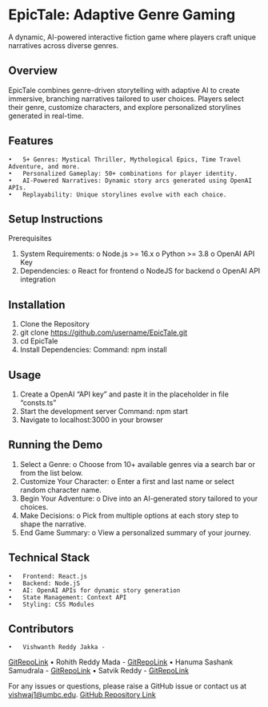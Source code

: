 # EpicTale: Adaptive Genre Gaming
A dynamic, AI-powered interactive fiction game where players craft unique narratives across diverse genres.

## Overview
EpicTale combines genre-driven storytelling with adaptive AI to create immersive, branching narratives tailored to user choices. Players select their genre, customize characters, and explore personalized storylines generated in real-time.

## Features
    •	5+ Genres: Mystical Thriller, Mythological Epics, Time Travel Adventure, and more.
    •	Personalized Gameplay: 50+ combinations for player identity.
    •	AI-Powered Narratives: Dynamic story arcs generated using OpenAI APIs.
    •	Replayability: Unique storylines evolve with each choice.
    
## Setup Instructions
Prerequisites
1.	System Requirements: 
    o	Node.js >= 16.x
    o	Python >= 3.8
    o	OpenAI API Key
2.	Dependencies: 
    o	React for frontend
    o	NodeJS for backend
    o	OpenAI API integration
 
## Installation
1.	Clone the Repository
2.	git clone https://github.com/username/EpicTale.git
3.	cd EpicTale
4.  Install Dependencies:
        Command: npm install
                                                                                                                                                                                                                                                                                                      
## Usage
1.	Create a OpenAI “API key” and paste it in the placeholder in file “consts.ts”
2.	Start the development server
        Command: npm start
3.	Navigate to localhost:3000 in your browser
 
## Running the Demo
1.	Select a Genre: 
    o	Choose from 10+ available genres via a search bar or from the list below.
2.	Customize Your Character: 
    o	Enter a first and last name or select random character name.
3.	Begin Your Adventure: 
    o	Dive into an AI-generated story tailored to your choices.
4.	Make Decisions: 
    o	Pick from multiple options at each story step to shape the narrative.
5.	End Game Summary: 
    o	View a personalized summary of your journey.

## Technical Stack
    •	Frontend: React.js
    •	Backend: Node.jS
    •	AI: OpenAI APIs for dynamic story generation
    •	State Management: Context API
    •	Styling: CSS Modules

## Contributors
    •	Vishwanth Reddy Jakka - 
[GitRepoLink](https://github.com/vishwaj1)
    •	Rohith Reddy Mada - [GitRepoLink](https://github.com/rohithmada00)
    •	Hanuma Sashank Samudrala - [GitRepoLink](https://github.com/HanumaSashank)
    •	Satvik Reddy - [GitRepoLink](https://github.com/Msathvik007)
    
For any issues or questions, please raise a GitHub issue or contact us at vishwaj1@umbc.edu.
[GitHub Repository Link](https://github.com/vishwaj1/EpicTale)
   

 
